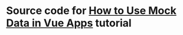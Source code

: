 # Source code for [How to Use Mock Data in Vue Apps](https://tahazsh.com/use-mock-data-in-vue) tutorial
